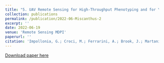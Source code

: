 ```yaml
---
title: "5. UAV Remote Sensing for High-Throughput Phenotyping and for Yield Prediction of Miscanthus by Machine Learning Techniques"
collection: publications
permalink: /publication/2022-06-Miscanthus-2
excerpt: ''
date: 2022-06-19
venue: 'Remote Sensing MDPI'
paperurl: ''
citation: 'Impollonia, G.; Croci, M.; Ferrarini, A.; Brook, J.; Martani, E.; Blandinières, H.; Marcone, A.; Awty-Carroll, D.; Ashman, C.; Kam, J.; Kiesel, A.; Trindade, L.M.; Boschetti, M.; Clifton-Brown, J.; Amaducci, S. UAV Remote Sensing for High-Throughput Phenotyping and for Yield Prediction of Miscanthus by Machine Learning Techniques. Remote Sens. 2022, 14, 2927. https://doi.org/10.3390/rs14122927'
---
```


[Download paper here](https://www.mdpi.com/2072-4292/14/12/2927)
